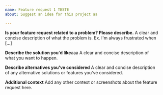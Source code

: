 ```yaml
---
name: Feature request 1 TESTE
about: Suggest an idea for this project aa

---
```


**Is your feature request related to a problem? Please describe.**
A clear and concise description of what the problem is. Ex. I'm always frustrated when [...]

**Describe the solution you'd like**aaa
A clear and concise description of what you want to happen.

**Describe alternatives you've considered**
A clear and concise description of any alternative solutions or features you've considered.

**Additional context**
Add any other context or screenshots about the feature request here.
